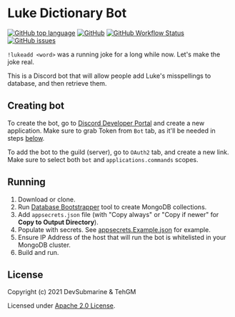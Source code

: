 # Luke Dictionary Bot
[![GitHub top language](https://img.shields.io/github/languages/top/DevSubmarine/LukeDictionary)](https://github.com/DevSubmarine/LukeDictionary) [![GitHub](https://img.shields.io/github/license/DevSubmarine/LukeDictionary)](LICENSE) [![GitHub Workflow Status](https://img.shields.io/github/workflow/status/DevSubmarine/LukeDictionary/.NET%20Build)](https://github.com/DevSubmarine/LukeDictionary/actions) [![GitHub issues](https://img.shields.io/github/issues/DevSubmarine/LukeDictionary)](https://github.com/DevSubmarine/LukeDictionary/issues)

`!lukeadd <word>` was a running joke for a long while now. Let's make the joke real.

This is a Discord bot that will allow people add Luke's misspellings to database, and then retrieve them.

## Creating bot
To create the bot, go to [Discord Developer Portal](https://discord.com/developers/applications/) and create a new application. Make sure to grab Token from `Bot` tab, as it'll be needed in steps [below](#running).

To add the bot to the guild (server), go to `OAuth2` tab, and create a new link. Make sure to select both `bot` and `applications.commands` scopes.

## Running
1. Download or clone.
2. Run [Database Bootstrapper](Tools/DatabaseBootsrapper) tool to create MongoDB collections.
3. Add `appsecrets.json` file (with "Copy always" or "Copy if newer" for **Copy to Output Directory**).
4. Populate with secrets. See [appsecrets.Example.json](appsecrets.Example.json) for example.
5. Ensure IP Address of the host that will run the bot is whitelisted in your MongoDB cluster.
6. Build and run.

## License
Copyright (c) 2021 DevSubmarine & TehGM

Licensed under [Apache 2.0 License](LICENSE).